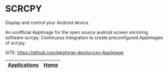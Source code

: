 # SCRCPY
 
 Display and control your Android device.
 
 An unofficial AppImage for the open source android screen mirroring  software scrcpy. Continuous Integration to create preconfigured  AppImages of scrcpy.
 
 SITE: https://github.com/pkgforge-dev/scrcpy-AppImage

 | [Applications](https://portable-linux-apps.github.io/apps.html) | [Home](https://portable-linux-apps.github.io)
 | --- | --- |
